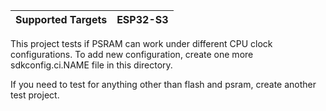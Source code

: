 | Supported Targets | ESP32-S3 |
| ----------------- | -------- |

This project tests if PSRAM can work under different CPU clock configurations.
To add new configuration, create one more sdkconfig.ci.NAME file in this directory.

If you need to test for anything other than flash and psram, create another test project.
